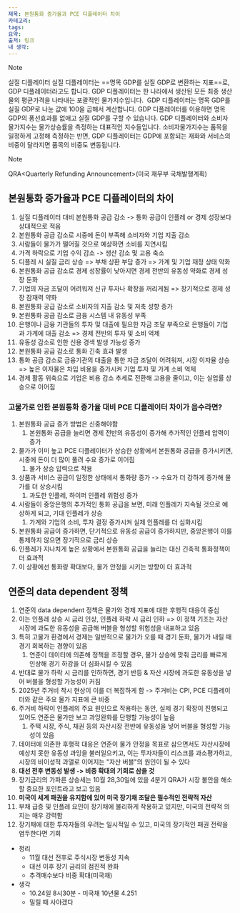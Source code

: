 ```yaml
---
제목: 본원통화 증가율과 PCE 디플레이터 차이
카테고리: 
tags: 
요약: 
출처: 링크
내 생각:
---
```

>[!note]
>실질 디플레이터 
>실질 디플레이터는 ==명목 GDP를 실질 GDP로 변환하는 지표==로, GDP 디플레이터라고도 합니다. GDP 디플레이터는 한 나라에서 생산된 모든 최종 생산물의 평균가격을 나타내는 포괄적인 물가지수입니다. 
>GDP 디플레이터는 명목 GDP를 실질 GDP로 나눈 값에 100을 곱해서 계산합니다. GDP 디플레이터를 이용하면 명목 GDP의 풍선효과를 없애고 실질 GDP를 구할 수 있습니다.
>GDP 디플레이터와 소비자물가지수는 물가상승률을 측정하는 대표적인 지수들입니다. 소비자물가지수는 품목을 일정하게 고정해 측정하는 반면, GDP 디플레이터는 GDP에 포함되는 재화와 서비스의 비중이 달라지면 품목의 비중도 변동됩니다.

>[!note]
>QRA\<Quarterly Refunding Announcement>(미국 재무부 국채발행계획)
## 본원통화 증가율과 PCE 디플레이터의 차이
1. 실질 디플레이터 대비 본원통화 공급 감소 -> 통화 공급이 인플레 or 경제 성장보다 상대적으로 적음
2. 본원통화 공급 감소로 시중에 돈이 부족해 소비자와 기업 지출 감소
3. 사람들이 물가가 떨어질 것으로 예상하면 소비를 지연시킴
4. 가격 하락으로 기업 수익 감소 -> 생산 감소 및 고용 축소
5. 디플레 시 실질 금리 상승 => 부채 상환 부담 증가 => 가계 및 기업 재정 상태 악화
6. 본원통화 공급 감소로 경제 성장률이 낮아지면 경제 전반의 유동성 약화로 경제 성장 둔화
7. 기업의 자금 조달이 어려워져 신규 투자나 확장을 꺼리게됨 => 장기적으로 경제 성장 잠재력 약화
8. 본원통화 공급 감소로 소비자의 지출 감소 및 저축 성향 증가
9. 본원통화 공급 감소로 금융 시스템 내 유동성 부족
10. 은행이나 금융 기관들의 투자 및 대출에 필요한 자금 조달 부족으로 은행들이 기업과 가계에 대출 감소 => 경제 전반의 투자 및 소비 억제
11. 유동성 감소로 인한 신용 경색 발생 가능성 증가
12. 본원통화 공급 감소로 통화 긴축 효과 발생
13. 통화 공급 감소로 금융기관의 대출을 통한 자금 조달이 어려워져, 시장 이자율 상승 => 높은 이자율은 차입 비용을 증가시켜 기업 투자 및 가계 소비 억제
14. 경제 활동 위축으로 기업은 비용 감소 추세로 전환해 고용을 줄이고, 이는 실업률 상승으로 이어짐
### 고물가로 인한 본원통화 증가율 대비 PCE 디플레이터 차이가 음수라면?
1. 본원통화 공급 증가 방법은 신중해야함
	1. 본원통화 공급을 늘리면 경제 전반의 유동성이 증가해 추가적인 인플레 압력이 증가
2. 물가가 이미 높고 PCE 디플레이터가 상승한 상황에서 본원통화 공급을 증가시키면, 시중에 돈이 더 많이 풀려 수요 증가로 이어짐
	1. 물가 상승 압력으로 작용
3. 상품과 서비스 공급이 일정한 상태에서 통화량 증가 -> 수요가 더 강하게 증가해 물가를 더 상승시킴
	1. 과도한 인플레, 하이퍼 인플레 위험성 증가
4. 사람들이 중앙은행의 추가적인 통화 공급을 보면, 미래 인플레가 지속될 것으로 예상하게 되고, 기대 인플레가 상승
	1. 가계와 기업의 소비, 투자 결정 증가시켜 실제 인플레를 더 심화시킴
5. 본원통화 공급이 증가하면, 단기적으로 유동성 공급이 증가하지만, 중앙은행이 이를 통제하지 않으면 장기적으로 금리 상승
6. 인플레가 지나치게 높은 상황에서 본원통화 공급을 늘리는 대신 긴축적 통화정책이 더 효과적
7. 이 상황에선 통화량 확대보다, 물가 안정을 시키는 방향이 더 효과적
## 연준의 data dependent 정책
1. 연준의 data dependent 정책은 물가와 경제 지표에 대한 후행적 대응이 중심
2. 이는 인플레 상승 시 금리 인상, 인플레 하락 시 금리 인하 => 이 정책 기조는 자산시장에 과도한 유동성을 공급해 버블을 형성할 위험성을 내포하고 있음
3. 특히 고물가 환경에서 경제는 일반적으로 물가가 오를 때 경기 둔화, 물가가 내릴 때 경기 회복하는 경향이 있음
	1. 연준이 데이터에 의존해 정책을 조정할 경우, 물가 상승에 맞춰 금리를 빠르게 인상해 경기 하강을 더 심화시킬 수 있음
4. 반대로 물가 하락 시 금리를 인하하면, 경기 반등 & 자산 시장에 과도한 유동성을 넣어 버블을 형성할 가능성이 커짐
5. 2025년 주거비 착시 현상이 이를 더 복잡하게 함 -> 주거비는 CPI, PCE 디플레이터와 같은 주요 물가 지표에 큰 비중
6. 주거비 하락이 인플레의 주요 원인으로 작용하는 동안, 실제 경기 확장이 진행되고 있어도 연준은 물가만 보고 과잉완화를 단행할 가능성이 높음
	1. 주택 시장, 주식, 채권 등의 자산시장 전반에 유동성을 넣어 버블을 형성할 가능성이 있음
7. 데이터에 의존한 후행적 대응은 연준이 물가 안정을 목표로 삼으면서도 자산시장에 예상치 못한 유동성 과잉을 불러일으키고, 이는 투자자들이 리스크를 과소평가하고, 시장의 비이성적 과열로 이어지는 "자산 버블"의 원인이 될 수 있다
8. **대선 전후 변동성 발생 -> 비중 확대의 기회로 삼을 것**
9. 장기금리의 가파른 상승세는 10월 28,30일에 있을 4분기 QRA가 시장 불안을 해소할 중요한 포인트라고 보고 있음
10. **미국이 세계 패권을 유지함에 있어 미국 장기채 조달은 필수적인 전략적 자산**
11. 부채 급증 및 인플레 요인이 장기채에 불리하게 작용하고 있지만, 미국의 전략적 의지는 매우 강력함
12. 장기채에 대한 투자자들의 우려는 일시적일 수 있고, 미국의 장기적인 패권 전략을 염두한다면 기회
- 정리
	- 11월 대선 전후로 주식시장 변동성 지속
	- 대선 이후 장기 금리의 점진적 완화
	- 추격매수보다 비중 확대(미국채)
- 생각
	- 10.24일 8시30분 - 미국채 10년물 4.251
	- 밀릴 때 사야겠다